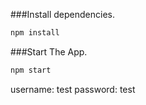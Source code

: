 ###Install dependencies.

```bash
npm install
```
###Start The App.
```bash
npm start
```
username: test
password: test


